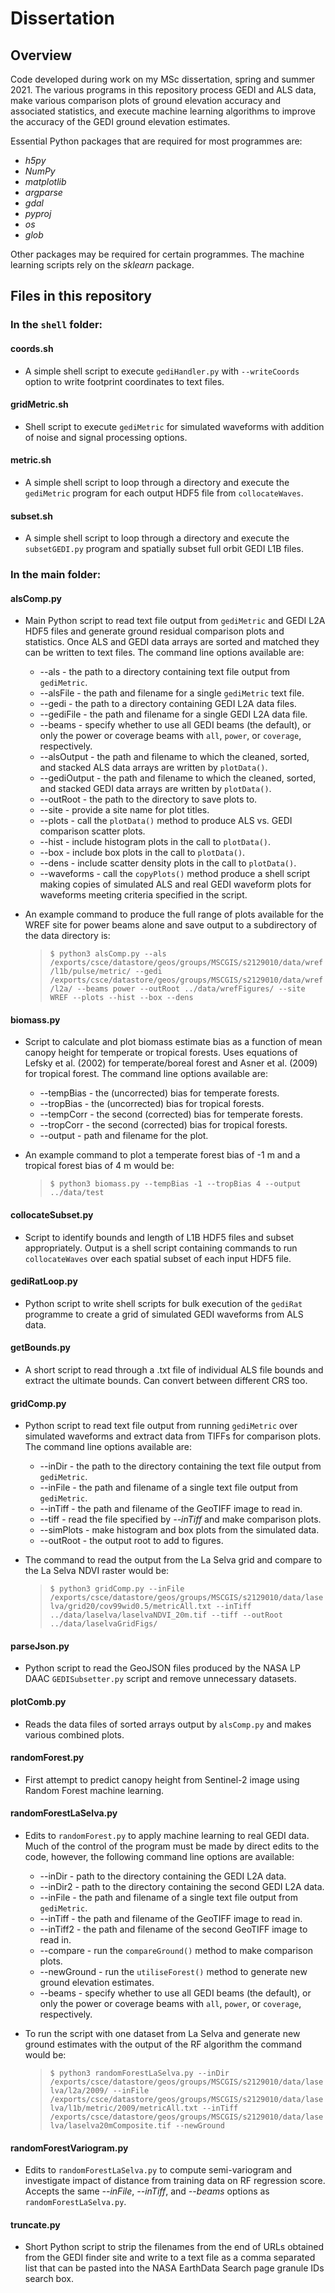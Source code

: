 # Dissertation

## Overview

Code developed during work on my MSc dissertation, spring and summer 2021. The various programs in this repository process GEDI and ALS data, make various comparison plots of ground elevation accuracy and associated statistics, and execute machine learning algorithms to improve the accuracy of the GEDI ground elevation estimates.

Essential Python packages that are required for most programmes are:

* *h5py*
* *NumPy*
* *matplotlib*
* *argparse*
* *gdal*
* *pyproj*
* *os*
* *glob*

Other packages may be required for certain programmes. The machine learning scripts rely on the *sklearn* package.

## Files in this repository

### In the ```shell``` folder:

#### coords.sh
* A simple shell script to execute ```gediHandler.py``` with ```--writeCoords``` option to write footprint coordinates to text files.

#### gridMetric.sh
* Shell script to execute ```gediMetric``` for simulated waveforms with addition of noise and signal processing options.

#### metric.sh
* A simple shell script to loop through a directory and execute the ```gediMetric``` program for each output HDF5 file from ```collocateWaves```.

#### subset.sh
* A simple shell script to loop through a directory and execute the ```subsetGEDI.py``` program and spatially subset full orbit GEDI L1B files.

### In the main folder:

#### alsComp.py
* Main Python script to read text file output from ```gediMetric``` and GEDI L2A HDF5 files and generate ground residual comparison plots and statistics. Once ALS and GEDI data arrays are sorted and matched they can be written to text files. The command line options available are:
  * --als - the path to a directory containing text file output from ```gediMetric```.
  * --alsFile - the path and filename for a single ```gediMetric``` text file.
  * --gedi - the path to a directory containing GEDI L2A data files.
  * --gediFile - the path and filename for a single GEDI L2A data file.
  * --beams - specify whether to use all GEDI beams (the default), or only the power or coverage beams with ```all```, ```power```, or ```coverage```, respectively.
  * --alsOutput - the path and filename to which the cleaned, sorted, and stacked ALS data arrays are written by ```plotData()```.
  * --gediOutput - the path and filename to which the cleaned, sorted, and stacked GEDI data arrays are written by ```plotData()```.
  * --outRoot - the path to the directory to save plots to.
  * --site - provide a site name for plot titles.
  * --plots - call the ```plotData()``` method to produce ALS vs. GEDI comparison scatter plots.
  * --hist - include histogram plots in the call to ```plotData()```.
  * --box - include box plots in the call to ```plotData()```.
  * --dens - include scatter density plots in the call to ```plotData()```.
  * --waveforms - call the ```copyPlots()``` method produce a shell script making copies of simulated ALS and real GEDI waveform plots for waveforms meeting criteria specified in the script.
* An example command to produce the full range of plots available for the WREF site for power beams alone and save output to a subdirectory of the data directory is:

  > ```$ python3 alsComp.py --als /exports/csce/datastore/geos/groups/MSCGIS/s2129010/data/wref/l1b/pulse/metric/ --gedi /exports/csce/datastore/geos/groups/MSCGIS/s2129010/data/wref/l2a/ --beams power --outRoot ../data/wrefFigures/ --site WREF --plots --hist --box --dens```

#### biomass.py
* Script to calculate and plot biomass estimate bias as a function of mean canopy height for temperate or tropical forests. Uses equations of Lefsky et al. (2002) for temperate/boreal forest and Asner et al. (2009) for tropical forest. The command line options available are:
  * --tempBias - the (uncorrected) bias for temperate forests.
  * --tropBias - the (uncorrected) bias for tropical forests.
  * --tempCorr - the second (corrected) bias for temperate forests.
  * --tropCorr - the second (corrected) bias for tropical forests.
  * --output - path and filename for the plot.
* An example command to plot a temperate forest bias of -1 m and a tropical forest bias of 4 m would be:

  > ```$ python3 biomass.py --tempBias -1 --tropBias 4 --output ../data/test```

#### collocateSubset.py
* Script to identify bounds and length of L1B HDF5 files and subset appropriately. Output is a shell script containing commands to run ```collocateWaves``` over each spatial subset of each input HDF5 file.

#### gediRatLoop.py
* Python script to write shell scripts for bulk execution of the ```gediRat``` programme to create a grid of simulated GEDI waveforms from ALS data.

#### getBounds.py
* A short script to read through a .txt file of individual ALS file bounds and extract the ultimate bounds. Can convert between different CRS too.

#### gridComp.py
* Python script to read text file output from running ```gediMetric``` over simulated waveforms and extract data from TIFFs for comparison plots. The command line options available are:
  * --inDir - the path to the directory containing the text file output from ```gediMetric```.
  * --inFile - the path and filename of a single text file output from ```gediMetric```.
  * --inTiff - the path and filename of the GeoTIFF image to read in.
  * --tiff - read the file specified by *--inTiff* and make comparison plots.
  * --simPlots - make histogram and box plots from the simulated data.
  * --outRoot - the output root to add to figures.
* The command to read the output from the La Selva grid and compare to the La Selva NDVI raster would be:

  > ```$ python3 gridComp.py --inFile /exports/csce/datastore/geos/groups/MSCGIS/s2129010/data/laselva/grid20/cov99wid0.5/metricAll.txt --inTiff ../data/laselva/laselvaNDVI_20m.tif --tiff --outRoot ../data/laselvaGridFigs/```

#### parseJson.py
* Python script to read the GeoJSON files produced by the NASA LP DAAC ```GEDISubsetter.py``` script and remove unnecessary datasets.

#### plotComb.py
* Reads the data files of sorted arrays output by ```alsComp.py``` and makes various combined plots.

#### randomForest.py
* First attempt to predict canopy height from Sentinel-2 image using Random Forest machine learning.

#### randomForestLaSelva.py
* Edits to ```randomForest.py``` to apply machine learning to real GEDI data. Much of the control of the program must be made by direct edits to the code, however, the following command line options are available:
  * --inDir - path to the directory containing the GEDI L2A data.
  * --inDir2 - path to the directory containing the second GEDI L2A data.
  * --inFile - the path and filename of a single text file output from ```gediMetric```.
  * --inTiff - the path and filename of the GeoTIFF image to read in.
  * --inTiff2 - the path and filename of the second GeoTIFF image to read in.
  * --compare - run the ```compareGround()``` method to make comparison plots.
  * --newGround - run the ```utiliseForest()``` method to generate new ground elevation estimates.
  * --beams - specify whether to use all GEDI beams (the default), or only the power or coverage beams with ```all```, ```power```, or ```coverage```, respectively.
* To run the script with one dataset from La Selva and generate new ground estimates with the output of the RF algorithm the command would be:

  > ```$ python3 randomForestLaSelva.py --inDir /exports/csce/datastore/geos/groups/MSCGIS/s2129010/data/laselva/l2a/2009/ --inFile /exports/csce/datastore/geos/groups/MSCGIS/s2129010/data/laselva/l1b/metric/2009/metricAll.txt --inTiff /exports/csce/datastore/geos/groups/MSCGIS/s2129010/data/laselva/laselva20mComposite.tif --newGround```

#### randomForestVariogram.py
* Edits to ```randomForestLaSelva.py``` to compute semi-variogram and investigate impact of distance from training data on RF regression score. Accepts the same *--inFile*, *--inTiff*, and *--beams* options as ```randomForestLaSelva.py```.

#### truncate.py
* Short Python script to strip the filenames from the end of URLs obtained from the GEDI finder site and write to a text file
as a comma separated list that can be pasted into the NASA EarthData Search page granule IDs search box.
